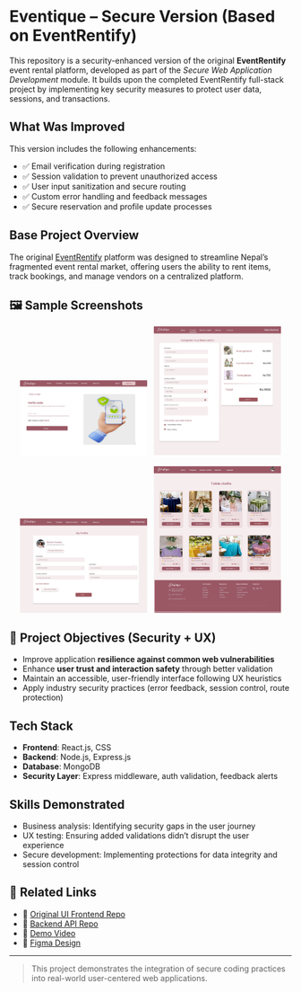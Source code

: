# Eventique – Secure Version (Based on EventRentify)

This repository is a security-enhanced version of the original **EventRentify** event rental platform, developed as part of the *Secure Web Application Development* module. It builds upon the completed EventRentify full-stack project by implementing key security measures to protect user data, sessions, and transactions.

## What Was Improved

This version includes the following enhancements:
- ✅ Email verification during registration  
- ✅ Session validation to prevent unauthorized access  
- ✅ User input sanitization and secure routing  
- ✅ Custom error handling and feedback messages  
- ✅ Secure reservation and profile update processes

## Base Project Overview

The original [EventRentify](https://github.com/purnimabohara/EventRentify-Frontend) platform was designed to streamline Nepal’s fragmented event rental market, offering users the ability to rent items, track bookings, and manage vendors on a centralized platform.

## 🖼 **Sample Screenshots**

<p align="center">
  <img src="frontend/src/assets/Images/Email Verification.png" width="45%" alt="OCR Screenshot">
  &nbsp;
  <img src="frontend/src/assets/Images/Booking form.png" width="45%" alt="Generated PDF Screenshot">

</p>
<p align="center">
  <img src="frontend/src/assets/Images/Edit Profile.png" width="45%" alt="OCR Screenshot">
  &nbsp;
   <img src="frontend/src/assets/Images/product_page.png" width="45%" alt="Generated PDF Screenshot">
</p>

## 🎯 Project Objectives (Security + UX)

- Improve application **resilience against common web vulnerabilities**  
- Enhance **user trust and interaction safety** through better validation  
- Maintain an accessible, user-friendly interface following UX heuristics  
- Apply industry security practices (error feedback, session control, route protection)

## Tech Stack

- **Frontend**: React.js, CSS  
- **Backend**: Node.js, Express.js  
- **Database**: MongoDB  
- **Security Layer**: Express middleware, auth validation, feedback alerts

## Skills Demonstrated

- Business analysis: Identifying security gaps in the user journey  
- UX testing: Ensuring added validations didn’t disrupt the user experience  
- Secure development: Implementing protections for data integrity and session control

## 🔗 Related Links

- 🔗 [Original UI Frontend Repo](https://github.com/purnimabohara/EventRentify-Frontend)  
- 🔗 [Backend API Repo](https://github.com/purnimabohara/EventRentify_Backend)  
- 🎥 [Demo Video](https://youtu.be/BSmKs01Nfjw)  
- 🧪 [Figma Design](https://www.figma.com/design/KjCDnKzXKd1XKKaiKJR6pI/)

---

> This project demonstrates the integration of secure coding practices into real-world user-centered web applications.
